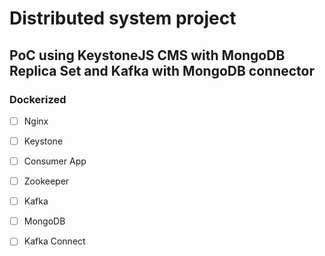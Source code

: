 # Distributed system project
## PoC using KeystoneJS CMS with MongoDB Replica Set and Kafka with MongoDB connector

### Dockerized

- [ ] Nginx
- [ ] Keystone
- [ ] Consumer App
- [ ] Zookeeper
- [ ] Kafka
- [ ] MongoDB
- [ ] Kafka Connect

